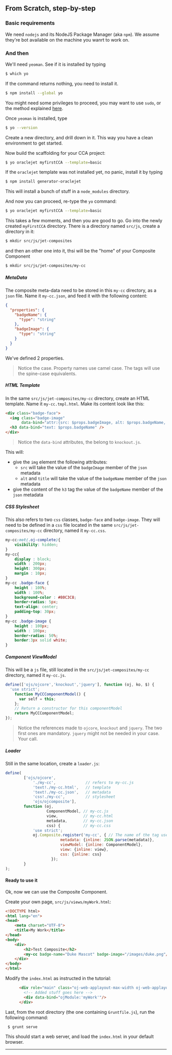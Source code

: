 ## From Scratch, step-by-step

### Basic requirements
We need `nodejs` and its NodeJS Package Manager (aka `npm`). We assume they're
bot available on the machine you wanrt to work on.

### And then
We'll need `yeoman`. See if it is installed by typing
```bash
$ which yo
```
If the command returns nothing, you need to install it.
```bash
$ npm install --global yo
```
You might need some privileges to proceed, you may want to use `sudo`, or the method
explained [here](https://github.com/sindresorhus/guides/blob/master/npm-global-without-sudo.md).

Once `yeoman` is installed, type
```bash
$ yo --version
```

Create a new directory, and drill down in it. This way you have a clean environment to get started.

Now build the scaffolding for your CCA project:
```bash
$ yo oraclejet myfirstCCA --template=basic
```
If the `oraclejet` template was not installed yet, no panic, install it by typing
```bash
$ npm install generator-oraclejet
```
This will install a bunch of stuff in a `node_modules` directory.

And now you can proceed, re-type the `yo` command:
```bash
$ yo oraclejet myfirstCCA --template=basic
```
This takes a few moments, and then you are good to go. Go into the newly created `myFirstCCA` directory.
There is a directory named `src/js`, create a directory in it:
```bash
$ mkdir src/js/jet-composites
```
and then an other one into it, thsi will be the "home" of your Composite Component
```bash
$ mkdir src/js/jet-composites/my-cc
```
##### MetaData
The composite meta-data need to be stored in this `my-cc` directory, as a `json` file. Name it
`my-cc.json`, and feed it with the following content:
```json
{
  "properties": {
    "badgeName": {
      "type": "string"
    },
    "badgeImage": {
      "type": "string"
    }
  }
}
```
We've defined 2 properties. 
> Notice the case. Property names use camel case. The tags will use the spine-case equivalents.

##### HTML Template
In the same `src/js/jet-composites/my-cc` directory, create an HTML template.
Name it `my-cc.tmpl.html`. Make its content look like this:
```html
<div class="badge-face">
  <img class="badge-image"
       data-bind="attr:{src: $props.badgeImage, alt: $props.badgeName, title: $props.badgeName}" />
  <h3 data-bind="text: $props.badgeName" />     
</div>
```
> Notice the `data-bind` attributes, the belong to  `knockout.js`.

This will:
* give the `img` element the following attributes:
  * `src` will take the value of the `badgeImage` member of the `json` metadata
  * `alt` and `title` will take the value of the `badgeName` member of the `json` metadata
* give the content of the `h3` tag the value of the `badgeName` member of the `json` metadata

##### CSS Stylesheet
This also refers to two `css` classes, `badge-face` and `badge-image`. They will need to be defined
in a `css` file located in the same `src/js/jet-composites/my-cc` directory, named it `my-cc.css`.
```css
my-cc:not(.oj-complete){
	visibility: hidden;
}
my-cc{
	display : block;
	width : 200px;
	height: 300px;
	margin : 10px;
}
my-cc .badge-face {
	height : 100%;
	width : 100%;
	background-color : #80C3C8;
	border-radius: 5px;
	text-align: center;
	padding-top: 30px;
}
my-cc .badge-image {
	height : 100px;
	width : 100px;
	border-radius: 50%;
	border:3px solid white;
}
```

##### Component ViewModel
This will be a `js` file, still located in the  `src/js/jet-composites/my-cc` directory, named it `my-cc.js`.
```javascript
define(['ojs/ojcore','knockout','jquery'], function (oj, ko, $) {
  'use strict';
    function MyCCComponentModel() {
      var self = this;
    };
    // Return a constructor for this componentModel
    return MyCCComponentModel;
});
```
> Notice the references made to `ojcore`, `knockout` and `jquery`. The two first ones are mandatory. `jquery` might not be needed in your case. Your call.

##### Loader
Still in the same location, create a `loader.js`:
```javascript
define(
		['ojs/ojcore',
			'./my-cc',             // refers to my-cc.js
			'text!./my-cc.html',   // template
			'text!./my-cc.json',   // metadata
			'css!./my-cc',         // stylesheet
			'ojs/ojcomposite'],
		function (oj,
		          ComponentModel, // my-cc.js
		          view,           // my-cc.html
		          metadata,       // my-cc.json
		          css) {          // my-cc.css
			'use strict';
			oj.Composite.register('my-cc', { // The name of the tag used in your page
						metadata: {inline: JSON.parse(metadata)},
						viewModel: {inline: ComponentModel},
						view: {inline: view},
						css: {inline: css}
					});
		}
);
```
#### Ready to use it
Ok, now we can use the Composite Component.

Create your own page, `src/js/views/myWork.html`:
```html
<!DOCTYPE html>
<html lang="en">
<head>
	<meta charset="UTF-8">
	<title>My Work</title>
</head>
<body>
	<div>
		<h2>Test Composite</h2>
		<my-cc badge-name="Duke Mascot" badge-image="/images/duke.png"/>
	</div>
</body>
</html>
```
Modify the `index.html` as instructed in the tutorial:
```html
      <div role="main" class="oj-web-applayout-max-width oj-web-applayout-content">
        <!-- Added stuff goes here -->
        <div data-bind="ojModule:'myWork'"/>
      </div>
```

Last, from the root directory (the one containing `Gruntfile.js`), run the following command:
```bash
 $ grunt serve
```
This should start a web server, and load the `index.html` in your default browser.

---
